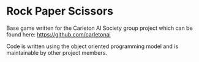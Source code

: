 # Rock Paper Scissors
Base game written for the Carleton AI Society group project which can be found here: https://github.com/carletonai

Code is written using the object oriented programming model and is maintainable by other project members.
